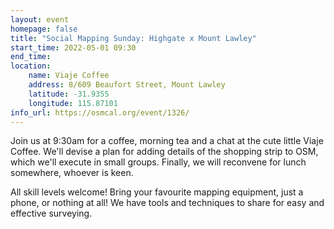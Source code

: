 ```yaml
---
layout: event
homepage: false
title: "Social Mapping Sunday: Highgate x Mount Lawley"
start_time: 2022-05-01 09:30
end_time: 
location:
    name: Viaje Coffee
    address: 8/609 Beaufort Street, Mount Lawley
    latitude: -31.9355
    longitude: 115.87101
info_url: https://osmcal.org/event/1326/
---
```

Join us at 9:30am for a coffee, morning tea and a chat at the cute little Viaje Coffee.
We'll devise a plan for adding details of the shopping strip to OSM, which we'll execute in small groups. Finally, we will reconvene for lunch somewhere, whoever is keen.

All skill levels welcome! Bring your favourite mapping equipment, just a phone, or nothing at all! We have tools and techniques to share for easy and effective surveying.

